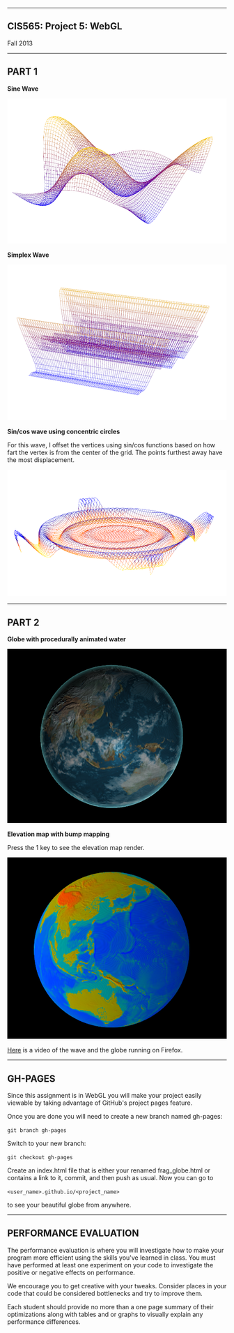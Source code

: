 -------------------------------------------------------------------------------
CIS565: Project 5: WebGL
-------------------------------------------------------------------------------
Fall 2013

-------------------------------------------------------------------------------
PART 1
-------------------------------------------------------------------------------
**Sine Wave**

![alt text](./part1/sineWave.png "sine")

**Simplex Wave**

![alt text](./part1/simplexWave.png "sine")

**Sin/cos wave using concentric circles**

For this wave, I offset the vertices using sin/cos functions based on how fart
the vertex is from the center of the grid. The points furthest away have the most
displacement.

![alt text](./part1/waterWave.png "sin/cos")

-------------------------------------------------------------------------------
PART 2
-------------------------------------------------------------------------------

**Globe with procedurally animated water**

![alt text](./part2/globe.png "globe")

**Elevation map with bump mapping**

Press the 1 key to see the elevation map render.

![alt text](./part2/elevation.png "elevation map")

[Here](https://vimeo.com/78964561) is a video of the wave and the globe running 
on Firefox.

-------------------------------------------------------------------------------
GH-PAGES
-------------------------------------------------------------------------------
Since this assignment is in WebGL you will make your project easily viewable by 
taking advantage of GitHub's project pages feature.

Once you are done you will need to create a new branch named gh-pages:

`git branch gh-pages`

Switch to your new branch:

`git checkout gh-pages`

Create an index.html file that is either your renamed frag_globe.html or 
contains a link to it, commit, and then push as usual. Now you can go to 

`<user_name>.github.io/<project_name>` 

to see your beautiful globe from anywhere.

-------------------------------------------------------------------------------
PERFORMANCE EVALUATION
-------------------------------------------------------------------------------
The performance evaluation is where you will investigate how to make your 
program more efficient using the skills you've learned in class. You must have
performed at least one experiment on your code to investigate the positive or
negative effects on performance. 

We encourage you to get creative with your tweaks. Consider places in your code
that could be considered bottlenecks and try to improve them. 

Each student should provide no more than a one page summary of their
optimizations along with tables and or graphs to visually explain any
performance differences.